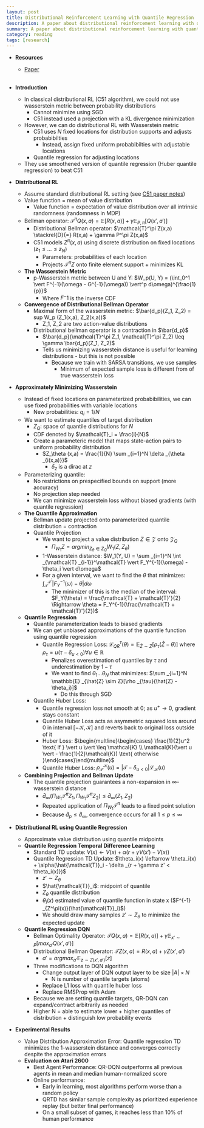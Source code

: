 ```yaml
---
layout: post
title: Distributional Reinforcement Learning with Quantile Regression
description: A paper about distributional reinforcement learning with quantile regression
summary: A paper about distributional reinforcement learning with quantile regression
category: reading
tags: [research]
---
```


* **Resources**
    - [Paper](https://arxiv.org/abs/1710.10044)
<br><br/>

* **Introduction**
    * In classical distributional RL (C51 algorithm), we could not use wasserstein metric between probability distributions 
        * Cannot minimize using SGD
        * C51 instead used a projection with a KL divergence minimization
    * However, we can do distributional RL with Wasserstein metric
        * C51 uses $N$ fixed locations for distribution supports and adjusts probabibilties
            * Instead, assign fixed uniform probabibilties with adjustable locations
        * Quantile regression for adjusting locations
    * They use smoothened version of quantile regression (Huber quantile regression) to beat C51
* **Distributional RL**
    * Assume standard distributional RL setting (see [C51 paper notes](https://samratsahoo.com/2025/04/27/c51))
    * Value function = mean of value distribution
        * Value function = expectation of value distribution over all intrinsic randomness (randomness in MDP)
    * Bellman operator: $\mathcal{T}^\pi Q(x,a) = \mathbb{E}[R(x,a)] + \gamma \mathbb{E} _{P, \pi} [Q(x', a')]$
        * Distributional Bellman operator: $\mathcal{T}^\pi Z(x,a) \stackrel{D}{=} R(x,a) + \gamma P^\pi Z(x,a)$
        * C51 models $Z^\pi (x,a)$ using discrete distribution on fixed locations ($z_1 \leq \dots \leq z_N$)
            * Parameters: probabilities of each location
            * Projects $\mathcal{T}^\pi Z$ onto finite element support + minimizes KL
    * **The Wasserstein Metric**
        * p-Wasserstein metric between U and Y: $W_p(U, Y) = (\int_0^1 \vert F^{-1}(\omega - G^{-1}(\omega)) \vert^p d\omega)^{\frac{1}{p}}$
            * Where $F^-1$ is the inverse CDF
    * **Convergence of Distributional Bellman Operator**
        * Maximal form of the wasserstein metric: $\bar{d_p}(Z_1, Z_2) = sup W_p (Z_1(x,a), Z_2(x,a))$
            * Z_1, Z_2 are two action-value distributions 
        * Distributional bellman operator is a contraction in $\bar{d_p}$
            * $\bar{d_p}(\mathcal{T}^\pi Z_1, \mathcal{T}^\pi Z_2) \leq \gamma \bar{d_p}(Z_1, Z_2)$
            * Tells us minimizing wasserstein distance is useful for learning distributions - but this is not possible
                * Because we train with SARSA transitions, we use samples
                    * Minimum of expected sample loss is different from of true wasserstein loss
* **Approximately Minimizing Wasserstein**
    * Instead of fixed locations on parameterized probabibilities, we can use fixed probabilities with variable locations
        * New probabilities: $q_i = 1/N$
    * We want to estimate quantiles of target distribution
        * $Z_Q$: space of quantile distributions for $N$
        * CDF denoted by $\mathcal{T}_i = \frac{i}{N}$
        * Create a parameteric model that maps state-action pairs to uniform probability distribution
            * $Z_\theta (x,a) = \frac{1}{N} \sum _{i=1}^N \delta _{\theta _{i(x,a)}}$ 
                * $\delta_z$ is a dirac at $z$
    * Parameterizing quantile:
        * No restrictions on prespecified bounds on support (more accuracy)
        * No projection step needed
        * We can minimize wasserstein loss without biased gradients (with quantile regression)
    * **The Quantile Approximation**
        * Bellman update projected onto parameterized quantile distribution = contraction
        * Quantile Projection
            * We want to project a value distribution $Z \in \mathcal{Z}$ onto $\mathcal{Z}_Q$
                * $\Pi _{W_1} Z = argmin _{Z _{\theta} \in Z_Q} W_1(Z, Z _{\theta})$
            * 1-Wasserstein distance: $W_1(Y, U) = \sum _{i=1}^N \int _{\mathcal{T} _{i-1}}^\mathcal{T} \vert F_Y^{-1}(\omega) - \theta_i \vert d\omega$
            * For a given interval, we want to find the $\theta$ that minimizes: $\int _{\mathcal{T}}^{\mathcal{T}^{'}} \vert F_Y^{-1}(\omega) - \theta \vert d\omega$
                * The minimizer of this is the median of the interval: $F_Y(\theta) = \frac{\mathcal{T} + \mathcal{T}'}{2} \Rightarrow \theta = F_Y^{-1}(\frac{\mathcal{T} + \mathcal{T}'}{2})$   
    * **Quantile Regression**
        * Quantile parameterization leads to biased gradients
        * We can get unbiased approximations of the quantile function using quantile regression
            * Quantile Regression Loss: $\mathcal{L}^\tau _{QR}(\theta) = \mathbb{E} _{\hat{Z} \sim Z}[\rho _{\tau}(\hat{Z} - \theta)]$ where $\rho _\tau = u(\tau - \delta _{u < 0}) \forall u \in \mathbb{R}$
                * Penalizes overestimation of quantiles by $\tau$ and underestimation by $1 - \tau$
                * We want to find $\theta_1 \dots \theta_N$ that minimizes: $\sum _{i=1}^N \mathbb{E} _{\hat{Z} \sim Z}[\rho _{\tau}(\hat{Z} - \theta_i)]$
                    * Do this through SGD
        * Quantile Huber Loss:
            * Quantile regression loss not smooth at 0; as $u^+ \rightarrow 0$, gradient stays constant
            * Quantile Huber Loss acts as asymmetric squared loss around 0 in interval $[-\mathcal{K}, \mathcal{K}]$ and reverts back to original loss outside of it
            * Huber Loss: $\begin{multline}\begin{cases} \frac{1}{2}u^2 \text{ if } \vert u \vert \leq \mathcal{K} \\ \mathcal{K}(\vert u \vert - \frac{1}{2}\mathcal{K}) \text{ otherwise }\end{cases}\end{multline}$
            * Quantile Huber Loss: $\rho^\mathcal{K} _\mathcal{T}(u) = \vert \mathcal{T} - \delta _{u < 0}\vert \mathcal{L} _\mathcal{K}(u)$
    * **Combining Projection and Bellman Update**
        * The quantile projection guarantees a non-expansion in $\infty$-wasserstein distance
            * $\bar{d} _\infty(\Pi _{W_1}\mathcal{T}^\pi Z_1, \Pi _{W_1}\mathcal{T}^\pi Z_2) \leq \bar{d} _\infty(Z_1, Z_2)$
            * Repeated application of $\Pi _{W_1}\mathcal{T}^\pi$ leads to a fixed point solution
            * Because $\bar{d}_p \leq \bar{d} _\infty$, convergence occurs for all $1 \leq p \leq \infty$
* **Distributional RL using Quantile Regression**
    * Approximate value distribution using quantile midpoints
    * **Quantile Regression Temporal Difference Learning**
        * Standard TD update: $V(x) \leftarrow V(x) + \alpha(r + \gamma V(x') - V(x))$
        * Quantile Regression TD Update: $\theta_i(x) \leftarrow \theta_i(x) + \alpha(\hat{\mathcal{T}}_i - \delta _{r + \gamma z' < \theta_i(x)})$
            * $z' \sim Z _\theta$
            * $\hat{\mathcal{T}}_i$: midpoint of quantile
            * $Z _\theta$ quantile distribution
            * $\theta_i(x)$ estimated value of quantile function in state x ($F^{-1} _{Z^\pi(x)}(\hat{\mathcal{T}}_i)$)
            * We should draw many samples $z' \sim Z _\theta$ to minimize the expected update
    * **Quantile Regression DQN**
        * Bellman Optimality Operator: $\mathcal{T} Q(x,a) = \mathbb{E}[R(x,a)] + \gamma \mathbb{E} _{x' \sim P}[max _{a'}Q(x',a')]$
        * Distributional Bellman Operator: $\mathcal{T} Z(x,a) = R(x,a) + \gamma Z(x',a')$
            * $a' = argmax _{a'} \mathbb{E} _{z \sim Z(x',a')}[z]$
        * Three modifications to DQN algorithm
            * Change output layer of DQN output layer to be size $\vert A \vert \times N$
                * N is number of quantile targets (atoms)
            * Replace L1 loss with quantile huber loss
            * Replace RMSProp with Adam
        * Because we are setting quantile targets, QR-DQN can expand/contract arbitrarily as needed
        * Higher N = able to estimate lower + higher quantiles of distribution + distinguish low probability events
* **Experimental Results**
    * Value Distribution Approximation Error: Quantile regression TD minimizes the 1-wasserstein distance and converges correctly despite the approximation errors
    * **Evaluation on Atari 2600**
        * Best Agent Performance: QR-DQN outperforms all previous agents in mean and median human-normalized score
        * Online performance: 
            * Early in learning, most algorithms perform worse than a random policy
            * QRTD has similar sample complexity as prioritized experience replay (but better final performance)
            * On a small subset of games, it reaches less than 10% of human performance 
